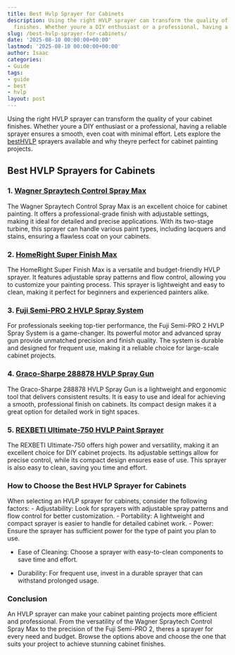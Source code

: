 ```yaml
---
title: Best Hvlp Sprayer for Cabinets
description: Using the right HVLP sprayer can transform the quality of your cabinet
  finishes. Whether youre a DIY enthusiast or a professional, having a reliable sprayer...
slug: /best-hvlp-sprayer-for-cabinets/
date: '2025-08-10 00:00:00+00:00'
lastmod: '2025-08-10 00:00:00+00:00'
author: Isaac
categories:
- Guide
tags:
- guide
- best
- hvlp
layout: post
---
```

Using the right HVLP sprayer can transform the quality of your cabinet finishes. Whether youre a DIY enthusiast or a professional, having a reliable sprayer ensures a smooth, even coat with minimal effort. Lets explore the [best](https://pestpolicy.com/best-hvlp-paint-sprayer-for-cabinets/)[HVLP](https://pestpolicy.com/best-hvlp-paint-sprayer-for-latex-paint/) sprayers available and why theyre perfect for cabinet painting projects.

##  Best HVLP Sprayers for Cabinets

### 1. [Wagner Spraytech Control Spray Max](https://www.amazon.com/dp/B00004T1XE?tag=p-policy-20)

The Wagner Spraytech Control Spray Max is an excellent choice for cabinet painting. It offers a professional-grade finish with adjustable settings, making it ideal for detailed and precise applications. With its two-stage turbine, this sprayer can handle various paint types, including lacquers and stains, ensuring a flawless coat on your cabinets.

### 2. [HomeRight Super Finish Max](https://www.amazon.com/dp/B00EU2WJ5W?tag=p-policy-20)

The HomeRight Super Finish Max is a versatile and budget-friendly HVLP sprayer. It features adjustable spray patterns and flow control, allowing you to customize your painting process. This sprayer is lightweight and easy to clean, making it perfect for beginners and experienced painters alike.

### 3. [Fuji Semi-PRO 2 HVLP Spray System](https://www.amazon.com/dp/B003PGQI88?tag=p-policy-20)

For professionals seeking top-tier performance, the Fuji Semi-PRO 2 HVLP Spray System is a game-changer. Its powerful motor and advanced spray gun provide unmatched precision and finish quality. The system is durable and designed for frequent use, making it a reliable choice for large-scale cabinet projects.

### 4. [Graco-Sharpe 288878 HVLP Spray Gun](https://www.amazon.com/dp/B00NO9A1T2?tag=p-policy-20)

The Graco-Sharpe 288878 HVLP Spray Gun is a lightweight and ergonomic tool that delivers consistent results. It is easy to use and ideal for achieving a smooth, professional finish on cabinets. Its compact design makes it a great option for detailed work in tight spaces.

### 5. [REXBETI Ultimate-750 HVLP Paint Sprayer](https://www.amazon.com/dp/B077QDLFC4?tag=p-policy-20)

The REXBETI Ultimate-750 offers high power and versatility, making it an excellent choice for DIY cabinet projects. Its adjustable settings allow for precise control, while its compact design ensures ease of use. This sprayer is also easy to clean, saving you time and effort.

###  How to Choose the Best HVLP Sprayer for Cabinets

When selecting an HVLP sprayer for cabinets, consider the following factors: - Adjustability: Look for sprayers with adjustable spray patterns and flow control for better customization. - Portability: A lightweight and compact sprayer is easier to handle for detailed cabinet work. - Power: Ensure the sprayer has sufficient power for the type of paint you plan to use.

- Ease of Cleaning: Choose a sprayer with easy-to-clean components to save time and effort.

- Durability: For frequent use, invest in a durable sprayer that can withstand prolonged usage.

###  Conclusion

An HVLP sprayer can make your cabinet painting projects more efficient and professional. From the versatility of the Wagner Spraytech Control Spray Max to the precision of the Fuji Semi-PRO 2, theres a sprayer for every need and budget. Browse the options above and choose the one that suits your project to achieve stunning cabinet finishes.